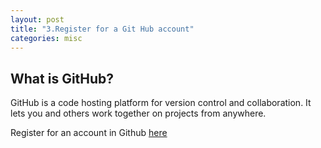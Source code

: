 ```yaml
---
layout: post
title: "3.Register for a Git Hub account"
categories: misc
---
```

<html> 
  <body>
    <h2>What is GitHub?</h2>
    <p>GitHub is a code hosting platform for version control and collaboration. It lets you and others work together on projects from anywhere.</p>
    <p>Register for an account in Github
    <a href="https://github.com/signup?ref_cta=Sign+up&ref_loc=header+logged+out&ref_page=%2F&source=header-home"> here </a>
    </p>
  </body>
</html>
             
